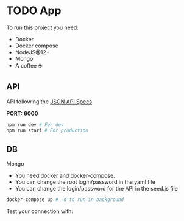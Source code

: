 # TODO App

To run this project you need:

- Docker
- Docker compose
- NodeJS@12+
- Mongo
- A coffee ☕️

## API

API following the [JSON API Specs](https://jsonapi.org/)

**PORT: 6000**

```sh
npm run dev # For dev
npm run start # For production
```

## DB

Mongo

- You need docker and docker-compose.
- You can change the root login/password in the yaml file
- You can change the login/password for the API in the seed.js file

```sh
docker-compose up # -d to run in background
```

Test your connection with:

```sh
```